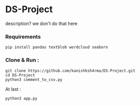# DS-Project
description? we don't do that here

### Requirements
```
pip install pandas textblob wordcloud seaborn
```

### Clone & Run :

```
git clone https://github.com/kanishksh4rma/DS-Project.git
cd DS-Project
python3 comment_to_csv.py
```
At last : 
```
python3 app.py
```
